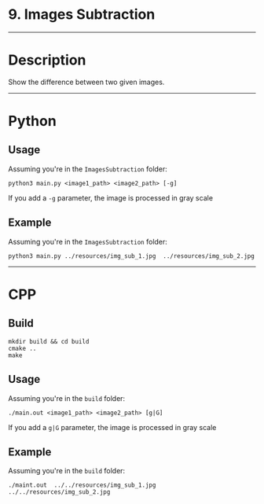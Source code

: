 # 9. Images Subtraction

---

# Description

Show the difference between two given images.

---

# Python

## Usage

Assuming you're in the `ImagesSubtraction` folder:

```
python3 main.py <image1_path> <image2_path> [-g]
```

If you add a `-g` parameter, the image is processed in gray scale

## Example

Assuming you're in the `ImagesSubtraction` folder:

```
python3 main.py ../resources/img_sub_1.jpg  ../resources/img_sub_2.jpg
```

---

# CPP

## Build

```
mkdir build && cd build
cmake ..
make
```

## Usage

Assuming you're in the `build` folder:

```
./main.out <image1_path> <image2_path> [g|G]
```

If you add a `g|G` parameter, the image is processed in gray scale

## Example

Assuming you're in the `build` folder:

```
./maint.out  ../../resources/img_sub_1.jpg  ../../resources/img_sub_2.jpg
```
